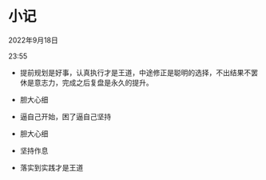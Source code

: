 # 小记


2022年9月18日

23:55

-   提前规划是好事，认真执行才是王道，中途修正是聪明的选择，不出结果不罢休是意志力，完成之后复盘是永久的提升。

-   胆大心细

-   逼自己开始，困了逼自己坚持

-   胆大心细

-   坚持作息

-   落实到实践才是王道

>  
  
